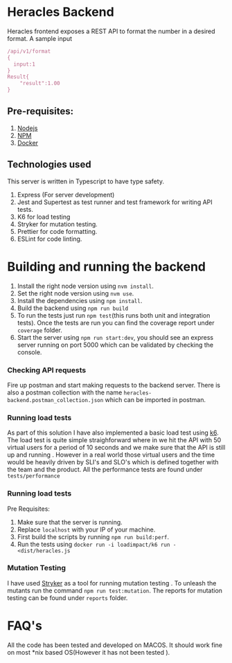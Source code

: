# Heracles Backend

Heracles frontend exposes a REST API to format the number in a desired format.
A sample input

```js
/api/v1/format
{
  input:1
}
Result{
    "result":1.00
}
```

## Pre-requisites:

1. [Nodejs](https://nodejs.org/en/)
2. [NPM](https://nodejs.org/en/)
3. [Docker](https://www.docker.com/)

## Technologies used

This server is written in Typescript to have type safety.

1. Express (For server development)
2. Jest and Supertest as test runner and test framework
   for writing API tests.
3. K6 for load testing
4. Stryker for mutation testing.
5. Prettier for code formatting.
6. ESLint for code linting.

# Building and running the backend

1. Install the right node version using `nvm install`.
2. Set the right node version using `nvm use`.
3. Install the dependencies using `npm install`.
4. Build the backend using `npm run build`
5. To run the tests just run `npm test`(this runs both unit and integration tests). Once the tests are run
   you can find the coverage report under `coverage` folder.
6. Start the server using `npm run start:dev`, you should see an express server running on port 5000
   which can be validated by checking the console.

### Checking API requests

Fire up postman and start making requests to the backend server. There is also a postman collection with the name
`heracles-backend.postman_collection.json` which can be imported in postman.

### Running load tests

As part of this solution I have also implemented a basic load test using
[k6](https://k6.io/). The load test is quite simple straighforward
where in we hit the API with 50 virtual users for a period of 10 seconds and we make sure that the API
is still up and running . However in a real world those virtual users and the time would
be heavily driven by SLI's and SLO's which is defined together
with the team and the product.
All the performance tests are found under `tests/performance`

### Running load tests

Pre Requisites:

1. Make sure that the server is running.
2. Replace `localhost` with your IP of your machine.
3. First build the scripts by running `npm run build:perf`.
4. Run the tests using `docker run -i loadimpact/k6 run - <dist/heracles.js`

### Mutation Testing

I have used [Stryker](https://stryker-mutator.io/docs/stryker/getting-started) as a tool
for running mutation testing . To unleash the mutants run the command
`npm run test:mutation`.
The reports for mutation testing can be found under `reports` folder.

# FAQ's

All the code has been tested and developed on MACOS. It should
work fine on most \*nix based OS(However it has not been tested ).

